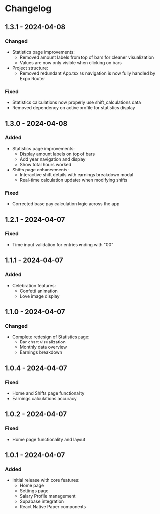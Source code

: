 # Changelog

## 1.3.1 - 2024-04-08

### Changed

- Statistics page improvements:
  - Removed amount labels from top of bars for cleaner visualization
  - Values are now only visible when clicking on bars
- Project structure:
  - Removed redundant App.tsx as navigation is now fully handled by Expo Router

### Fixed

- Statistics calculations now properly use shift_calculations data
- Removed dependency on active profile for statistics display

## 1.3.0 - 2024-04-08

### Added

- Statistics page improvements:
  - Display amount labels on top of bars
  - Add year navigation and display
  - Show total hours worked
- Shifts page enhancements:
  - Interactive shift details with earnings breakdown modal
  - Real-time calculation updates when modifying shifts

### Fixed

- Corrected base pay calculation logic across the app

## 1.2.1 - 2024-04-07

### Fixed

- Time input validation for entries ending with "00"

## 1.1.1 - 2024-04-07

### Added

- Celebration features:
  - Confetti animation
  - Love image display

## 1.1.0 - 2024-04-07

### Changed

- Complete redesign of Statistics page:
  - Bar chart visualization
  - Monthly data overview
  - Earnings breakdown

## 1.0.4 - 2024-04-07

### Fixed

- Home and Shifts page functionality
- Earnings calculations accuracy

## 1.0.2 - 2024-04-07

### Fixed

- Home page functionality and layout

## 1.0.1 - 2024-04-07

### Added

- Initial release with core features:
  - Home page
  - Settings page
  - Salary Profile management
  - Supabase integration
  - React Native Paper components
